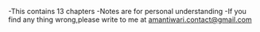 

-This contains 13 chapters
-Notes are for personal understanding
-If you find any thing wrong,please write to me at amantiwari.contact@gmail.com
